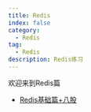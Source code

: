 ```yaml
---
title: Redis
index: false
category:
  - Redis
tag:
  - Redis
description: Redis练习
---
```

欢迎来到Redis篇  

- [Redis基础篇+八股](Redis.md)